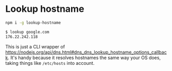 # Lookup hostname

```bash
npm i -g lookup-hostname
```

```bash
$ lookup google.com
176.22.242.118
```

This is just a CLI wrapper of
https://nodejs.org/api/dns.html#dns_dns_lookup_hostname_options_callback. It's
handy because it resolves hostnames the same way your OS does, taking things
like `/etc/hosts` into account.
